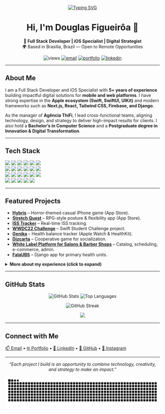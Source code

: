 <p align="center">
  <a href="https://git.io/typing-svg">
    <img src="https://readme-typing-svg.demolab.com?font=Menlo&weight=700&size=22&duration=2800&pause=900&color=00D1FF&center=true&vCenter=true&width=900&lines=Full+Stack+Developer;Senior+iOS+Specialist;Next.js+%7C+React+%7C+SwiftUI+%7C+Firebase;Building+impactful+products" alt="Typing SVG" />
  </a>
</p>

<h1 align="center">Hi, I'm Douglas Figueirôa 👋</h1>
<p align="center">
  🚀 <b>Full Stack Developer | iOS Specialist | Digital Strategist</b><br/>
  🌍 Based in Brasília, Brazil — Open to Remote Opportunities
</p>

<p align="center">
  <!-- quick badges -->
  <img src="https://komarev.com/ghpvc/?username=DouglasiOSDeveloper&style=flat&color=0aa7ff" alt="views"/>
  <a href="mailto:figueiroadouglas@gmail.com"><img alt="email" src="https://img.shields.io/badge/Email-figueiroadouglas%40gmail.com-0aa7ff?logo=gmail&logoColor=white"></a>
  <a href="https://portfolio-mocha-five-s11funmkri.vercel.app/en"><img alt="portfolio" src="https://img.shields.io/badge/Portfolio-Visit-111111?logo=vercel&logoColor=white"></a>
  <a href="https://www.linkedin.com/in/douglas-figueiroa-1ba2541bb/"><img alt="linkedin" src="https://img.shields.io/badge/LinkedIn-Connect-0A66C2?logo=linkedin&logoColor=white"></a>
</p>

---

## About Me
I am a Full Stack Developer and iOS Specialist with **5+ years of experience** building impactful digital solutions for **mobile and web platforms**. I have strong expertise in the **Apple ecosystem (Swift, SwiftUI, UIKit)** and modern frameworks such as **Next.js, React, Tailwind CSS, Firebase, and Django**.

As the manager of **Agência ThiFi**, I lead cross-functional teams, aligning technology, design, and strategy to deliver high-impact results for clients. I also hold a **Bachelor’s in Computer Science** and a **Postgraduate degree in Innovation & Digital Transformation**.

---

## Tech Stack
<p>
  <!-- mobile -->
  <img src="https://img.shields.io/badge/Swift-FA7343?logo=swift&logoColor=white"/>
  <img src="https://img.shields.io/badge/SwiftUI-0A84FF?logo=swift&logoColor=white"/>
  <img src="https://img.shields.io/badge/UIKit-1C1C1E?logo=apple&logoColor=white"/>
  <img src="https://img.shields.io/badge/Objective--C-2E2E2E?logo=apple&logoColor=white"/>
  <img src="https://img.shields.io/badge/MVVM%2FVIPER%2FVIP-1f2937"/>
  <img src="https://img.shields.io/badge/Unit%20Testing-111111?logo=testrail&logoColor=white"/>
  <br/>
  <!-- web -->
  <img src="https://img.shields.io/badge/Next.js-000000?logo=nextdotjs&logoColor=white"/>
  <img src="https://img.shields.io/badge/React-20232A?logo=react&logoColor=61DAFB"/>
  <img src="https://img.shields.io/badge/Tailwind-0ea5e9?logo=tailwindcss&logoColor=white"/>
  <img src="https://img.shields.io/badge/TypeScript-3178C6?logo=typescript&logoColor=white"/>
  <img src="https://img.shields.io/badge/Django-0C4B33?logo=django&logoColor=white"/>
  <img src="https://img.shields.io/badge/Firebase-FFCA28?logo=firebase&logoColor=black"/>
  <br/>
  <!-- devops + tools -->
  <img src="https://img.shields.io/badge/GitHub%20Actions-2088FF?logo=githubactions&logoColor=white"/>
  <img src="https://img.shields.io/badge/CI%2FCD-111111"/>
  <img src="https://img.shields.io/badge/Vercel-000000?logo=vercel&logoColor=white"/>
  <img src="https://img.shields.io/badge/Jira-0052CC?logo=jira&logoColor=white"/>
  <img src="https://img.shields.io/badge/Trello-026AA7?logo=trello&logoColor=white"/>
  <img src="https://img.shields.io/badge/Notion-000000?logo=notion&logoColor=white"/>
  <br/>
  <!-- integrations -->
  <img src="https://img.shields.io/badge/REST%20APIs-111111"/>
  <img src="https://img.shields.io/badge/Google%20Maps-4285F4?logo=googlemaps&logoColor=white"/>
  <img src="https://img.shields.io/badge/Instagram%20API-E4405F?logo=instagram&logoColor=white"/>
  <img src="https://img.shields.io/badge/WhatsApp%20Business-25D366?logo=whatsapp&logoColor=white"/>
  <img src="https://img.shields.io/badge/Mercado%20Pago-00B1EA?logo=mercadopago&logoColor=white"/>
</p>

---

## Featured Projects
- **[Hybris](https://github.com/DouglasiOSDeveloper/AppleDeveloperAcademy_InfiniteRunner)** – Horror-themed casual iPhone game (App Store).
- **[Stretch Quest](https://github.com/DouglasiOSDeveloper/AppleDeveloperAcademy_StretchQuest)** – RPG-style posture & flexibility app (App Store).
- **[ISS Tracker](https://github.com/DouglasiOSDeveloper/AppleDeveloperAcademy_ISSTracker)** – Real-time ISS tracking.
- **[WWDC22 Challenge](https://github.com/DouglasiOSDeveloper/wwdc-project)** – Swift Student Challenge project.
- **[Genika](https://github.com/DouglasiOSDeveloper/AppleDeveloperAcademy_Genika)** – Health balance tracker (Apple Watch & HealthKit).
- **[Dizcarta](https://github.com/DouglasiOSDeveloper/AppleDeveloperAcademy_Dizcarta)** – Cooperative game for socialization.
- **[White Label Platform for Salons & Barber Shops](https://github.com/AgenciaThifi/wl_salao_barbearia)** – Catalog, scheduling, e-commerce, admin.
- **[FalaUBS](https://github.com/DouglasiOSDeveloper/falaUBS)** – Django app for primary health units.

<details>
  <summary><b>More about my experience (click to expand)</b></summary>

- Manager & Full Stack Developer – Agência ThiFi (2025–Present)  
- iOS Mobile Developer – Creative Pack (Hapvida) (2022–2023)  
- Apple Platforms Developer – Apple Developer Academy (2021–2022)  

</details>

---

## GitHub Stats
<p align="center">
  <img alt="GitHub Stats" 
       src="https://github-readme-stats.vercel.app/api?username=DouglasiOSDeveloper&show_icons=true&theme=tokyonight&hide_border=true&cache_seconds=7200&v=1" height="165" />
  <img alt="Top Languages" 
       src="https://github-readme-stats.vercel.app/api/top-langs/?username=DouglasiOSDeveloper&layout=compact&theme=tokyonight&hide_border=true&cache_seconds=7200&v=1" height="165" />
</p>
<p align="center">
   <img alt="GitHub Streak" 
       src="https://streak-stats.demolab.com?user=DouglasiOSDeveloper&theme=tokyonight&hide_border=true&cache_seconds=86400" height="165" />
</p>

<p align="center">
  <img src="https://github-profile-trophy.vercel.app/?username=DouglasiOSDeveloper&theme=onestar&no-frame=true&column=6" />
</p>

---

## Connect with Me
<a href="mailto:figueiroadouglas@gmail.com">📫 Email</a> • 
<a href="https://portfolio-mocha-five-s11funmkri.vercel.app/en">🌐 Portfolio</a> • 
<a href="https://www.linkedin.com/in/douglas-figueiroa-1ba2541bb/">💼 LinkedIn</a> • 
<a href="https://github.com/DouglasiOSDeveloper">🐙 GitHub</a> • 
<a href="https://www.instagram.com/douglas.figueiroa/">📸 Instagram</a>

---

<p align="center"><i>“Each project I build is an opportunity to combine technology, creativity, and strategy to make an impact.”</i></p>

<p align="center">
  <img src="https://raw.githubusercontent.com/DouglasiOSDeveloper/DouglasiOSDeveloper/output/snake.svg" alt="snake animation" />
</p>

